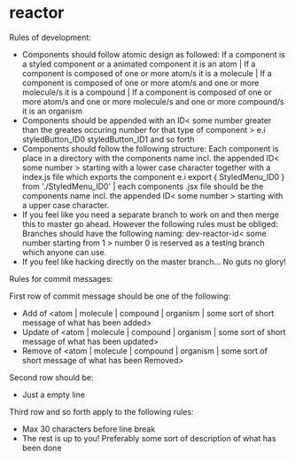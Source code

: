 # reactor
Rules of development:

* Components should follow atomic design as followed: If a component is a styled component or a animated component it is an atom | If a component is composed of one or more atom/s it is a molecule | If a component is composed of one or more atom/s and one or more molecule/s it is a compound | If a component is composed of one or more atom/s and one or more molecule/s and one or more compound/s it is an organism
* Components should be appended with an ID< some number greater than the greates occuring number for that type of component > e.i styledButton_ID0 styledButton_ID1 and so forth
* Components should follow the following structure: Each component is place in a directory with the components name incl. the appended ID< some number > starting with a lower case character together with a index.js file which exports the component e.i export { StyledMenu_ID0 } from './StyledMenu_ID0' | each components .jsx file should be the components name  incl. the appended ID< some number > starting with a upper case character.
* If you feel like you need a separate branch to work on and then merge this to master go ahead. However the following rules must be obliged: Branches should have the following naming: dev-reactor-id< some number starting from 1 > number 0 is reserved as a testing branch which anyone can use.
* If you feel like hacking directly on the master branch... No guts no glory!

Rules for commit messages:

First row of commit message should be one of the following:
* Add of <atom | molecule | compound | organism | some sort of short message of what has been added>
* Update of <atom | molecule | compound | organism | some sort of short message of what has been updated>
* Remove of <atom | molecule | compound | organism | some sort of short message of what has been Removed>

Second row should be:
* Just a empty line

Third row and so forth apply to the following rules:
* Max 30 characters before line break
* The rest is up to you! Preferably some sort of description of what has been done
